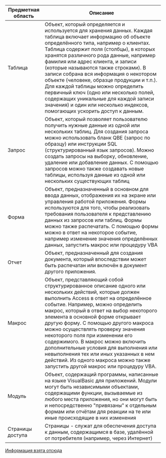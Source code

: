 Предметная область| Описание
---|---
Таблица|Объект, который определяется и используется для хранения данных. Каждая таблица включает информацию об объекте определённого типа, например о клиентах. Таблица содержит поля (столбцы), в которых хранятся различного рода данные, например фамилия или адрес клиента, и записи (которые называются также строками). В записи собрана вся информация о некотором объекте (человеке, образце продукции и т.п.). Для каждой таблицы можно определить первичный ключ (одно или несколько полей, содержащих уникальные для каждой записи значения) и один или несколько индексов, помогающих ускорить доступ к данным.
Запрос|Объект, который позволяет пользователю получить нужные данные из одной или нескольких таблиц. Для создания запроса можно использовать бланк QBE (запрос по образцу) или инструкции SQL (структурированный язык запросов). Можно создать запросы на выборку, обновление, удаление или добавление данных. С помощью запросов можно также создавать новые таблицы, используя данные из одной или нескольких существующих таблиц
Форма|Объект, предназначенный в основном для ввода данных, отображения их на экране или управления работой приложения. Формы используются для того, чтобы реализовать требования пользователя к представлению данных из запросов или таблиц. Формы можно также распечатать. С помощью формы можно в ответ на некоторое событие, например изменение значения определённых данных, запустить макрос или процедуру VBA
Отчет|Объект, предназначенный для создания документа, который впоследствии может быть распечатан или включён в документ другого приложения.
Макрос|Объект, представляющий собой структурированное описание одного или нескольких действий, которые должен выполнить Access в ответ на определённое событие. Например, можно определить макрос, который в ответ на выбор некоторого элемента в основной форме открывает другую форму. С помощью другого макроса можно осуществлять проверку значения некоторого поля при изменении его содержимого. В макрос можно включить дополнительные условия для выполнения или невыполнения тех или иных указанных в нем действий. Из одного макроса можно также запустить другой макрос или процедуру VBA.
Модуль|Объект, содержащий программы, написанные на языке VisualBasic для приложений. Модули могут быть независимыми объектами, содержащими функции, вызываемые из любого места приложения, но они могут быть и непосредственно "привязаны" к отдельным формам или отчётам для реакции на те или иные происходящие в них изменения
Страницы доступа|Страницы - служат для обеспечения доступа к данным, содержащимся в базе, удалённой от потребителя (например, через Интернет)

[Информация взята отсюда](https://studopedia.ru/19_421687_vopros----razrabotka-prays-lista-sredstvami-paketa-microsoftexce-tipi-adresatsii-pravila-zapisi-formuli-v-yacheyku-tablitsi-tipi-dannih-v-nih.html)
